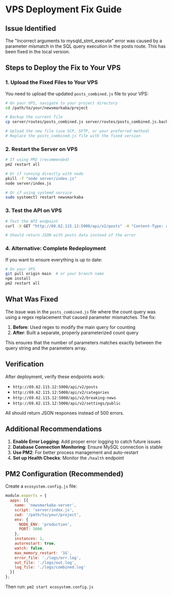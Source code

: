 # VPS Deployment Fix Guide

## Issue Identified
The "Incorrect arguments to mysqld_stmt_execute" error was caused by a parameter mismatch in the SQL query execution in the posts route. This has been fixed in the local version.

## Steps to Deploy the Fix to Your VPS

### 1. Upload the Fixed Files to Your VPS
You need to upload the updated `posts_combined.js` file to your VPS:

```bash
# On your VPS, navigate to your project directory
cd /path/to/your/newsmarkaba/project

# Backup the current file
cp server/routes/posts_combined.js server/routes/posts_combined.js.backup

# Upload the new file (use SCP, SFTP, or your preferred method)
# Replace the posts_combined.js file with the fixed version
```

### 2. Restart the Server on VPS
```bash
# If using PM2 (recommended)
pm2 restart all

# Or if running directly with node
pkill -f "node server/index.js"
node server/index.js

# Or if using systemd service
sudo systemctl restart newsmarkaba
```

### 3. Test the API on VPS
```bash
# Test the API endpoint
curl -X GET "http://69.62.115.12:5000/api/v2/posts" -H "Content-Type: application/json"

# Should return JSON with posts data instead of the error
```

### 4. Alternative: Complete Redeployment
If you want to ensure everything is up to date:

```bash
# On your VPS
git pull origin main  # or your branch name
npm install
pm2 restart all
```

## What Was Fixed

The issue was in the `posts_combined.js` file where the count query was using a regex replacement that caused parameter mismatches. The fix:

1. **Before**: Used regex to modify the main query for counting
2. **After**: Built a separate, properly parameterized count query

This ensures that the number of parameters matches exactly between the query string and the parameters array.

## Verification

After deployment, verify these endpoints work:
- `http://69.62.115.12:5000/api/v2/posts`
- `http://69.62.115.12:5000/api/v2/categories`
- `http://69.62.115.12:5000/api/v2/breaking-news`
- `http://69.62.115.12:5000/api/v2/settings/public`

All should return JSON responses instead of 500 errors.

## Additional Recommendations

1. **Enable Error Logging**: Add proper error logging to catch future issues
2. **Database Connection Monitoring**: Ensure MySQL connection is stable
3. **Use PM2**: For better process management and auto-restart
4. **Set up Health Checks**: Monitor the `/health` endpoint

## PM2 Configuration (Recommended)

Create a `ecosystem.config.js` file:

```javascript
module.exports = {
  apps: [{
    name: 'newsmarkaba-server',
    script: 'server/index.js',
    cwd: '/path/to/your/project',
    env: {
      NODE_ENV: 'production',
      PORT: 5000
    },
    instances: 1,
    autorestart: true,
    watch: false,
    max_memory_restart: '1G',
    error_file: './logs/err.log',
    out_file: './logs/out.log',
    log_file: './logs/combined.log'
  }]
};
```

Then run: `pm2 start ecosystem.config.js`